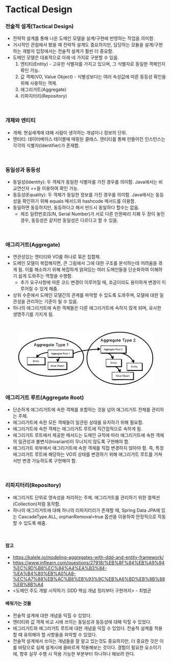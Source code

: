 # Tactical Design

### 전술적 설계(Tactical Design)
* 전략적 설계를 통해 나온 도메인 모델을 설계/구현에 반영하는 작업을 의미함.
* 거시적인 관점에서 봤을 때 전략적 설계도 중요하지만, 담당하는 모듈을 설계/구현하는 개발자 입장에서는 전술적 설계가 훨씬 더 중요함.
* 도메인 모델은 대표적으로 아래 네 가지로 구분할 수 있음.
  1. 엔티티(Entity) - 고유한 식별자를 가지고 있으며, 그 식별자로 동일한 객체인지 확인 가능.
  2. 값 객체(VO, Value Object) - 식별성보다는 여러 속성값에 따른 동등성 확인을 위해 사용하는 객체.
  3. 애그리거트(Aggregate)
  4. 리파지터리(Repository)

<br>

### 개체와 엔티티
* 개체: 현실세계에 대해 사람이 생각하는 개념이나 정보의 단위.
* 엔티티: 데이터베이스 테이블에 매핑된 클래스. 엔티티를 통해 만들어진 인스턴스는 각각의 식별자(Identifier)가 존재함.

<br>

### 동일성과 동등성
* 동일성(Identity): 두 객체가 동일한 식별자를 가진 경우를 의미함. Java에서는 비교연산자 ==을 이용하여 확인 가능.
* 동등성(Equality): 두 객체가 동일한 정보를 가진 경우를 의미함. Java에서는 동등성을 확인하기 위해 equals 메서드와 hashcode 메서드를 이용함.
* 동일하면 동등하지만, 동등하다고 해서 반드시 동일하다 할수는 없음.
  * 제조 일련번호(S/N, Serial Number)가 서로 다른 만원짜리 지폐 두 장이 놓인 경우, 동등성은 같지만 동일성은 다르다고 할 수 있음.

<br>

### 애그리거트(Aggregate)
* 연관성있는 엔티티와 VO를 하나로 묶은 집합체.
* 도메인 모델이 복잡해지면, 큰 그림에서 그에 대한 구조를 분석하는데 어려움을 겪게 됨. 이를 해소하기 위해 복잡하게 얽혀있는 여러 도메인들을 단순화하여 이해하기 쉽게 도와주는 역할을 수행함.
  * 추가 요구사항에 따른 코드 변경이 이루어질 때, 조금이라도 용이하게 변경이 이루어질 수 있게 해줌.
* 상위 수준에서 도메인 모델간의 관계를 파악할 수 있도록 도와주며, 모델에 대한 일관성을 관리하는 기준이 될 수 있음.
* 하나의 애그리거트에 속한 객체들은 다른 애그리거트에 속하지 않게 되며, 유사한 생명주기를 가지게 됨.

<br>

<figure><img src="./images/aggregates.png" alt=""></figure>

### 애그리거트 루트(Aggregate Root)
* 단순하게 애그리거트에 속한 객체를 포함하는 것을 넘어 애그리거트 전체를 관리하는 주체.
* 애그리거트에 속한 모든 객체들이 일관된 상태를 유지하기 위해 필요함.
* 애그리거트에 속한 객체는 애그리거트 루트에 직간접적으로 속하게 됨.
* 애그리거트 루트에서 제공한 메서드는 도메인 규칙에 따라 애그리거트에 속한 객체의 일관성과 불변식(Invariant)이 무너지지 않도록 구현해야 함.
* 애그리거트 외부에서 애그리거트에 속한 객체를 직접 변경하지 않아야 함. 즉, 특정 애그리거트 루트에 해당하는 VO의 상태를 변경하기 위해 애그리거트 루트를 거쳐서만 변경 가능하도록 구현해야 함.

<br>

### 리파지터리(Repository)
* 애그리거트 단위로 영속성을 처리하는 주체. 애그리거트를 관리하기 위한 컬렉션(Collection)처럼 동작함.
* 하나의 애그리거트에 대해 하나의 리파지터리가 존재할 때, Spring Data JPA에 있는 CascadeType.ALL, orphanRemoval=true 옵션을 이용하여 안정적으로 작동할 수 있도록 해줌.

<br>

#### 참고
* https://kalele.io/modeling-aggregates-with-ddd-and-entity-framework/
* https://www.inflearn.com/questions/27918/%EB%8F%84%EB%A9%94%EC%9D%B8%EC%84%A4%EA%B3%84-%EA%B4%80%EB%A0%A8-%EC%A7%88%EB%AC%B8%EB%93%9C%EB%A6%BD%EB%8B%88%EB%8B%A4
* <도메인 주도 개발 시작하기: DDD 핵심 개념 정리부터 구현까지> - 최범균

#### 배워가는 것들
* 전술적 설계에 대한 개념을 익힐 수 있었다.
* 엔티티와 값 객체 비교 시에 쓰이는 동일성과 동등성에 대해 익힐 수 있었다.
* 애그리거트와 애그리거트 루트에 대한 개념을 익힐 수 있었다. 전술적 설계를 적용할 때 유의해야 할 사항들을 파악할 수 있었다.
* 전술적 설계에서 쓰이는 개념들을 잘 알고 있는것도 중요하지만, 더 중요한 것은 이를 바탕으로 실제 설계시에 올바르게 적용해보는 것이다. 경험이 필요한 요소이기에, 향후 실무 수행 시 적용 가능한 부분부터 하나하나 해보려 한다.
